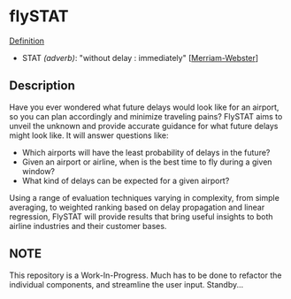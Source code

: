 # flySTAT

<ins>Definition</ins>
- STAT *(adverb)*: "without delay : immediately" \[[Merriam-Webster](https://www.merriam-webster.com/dictionary/stat)\]

## Description


Have you ever wondered what future delays would look like for an airport, so you can plan accordingly and minimize traveling pains?
FlySTAT aims to unveil the unknown and provide accurate guidance for what future delays might look like. It will answer questions like:
- Which airports will have the least probability of delays in the future?
- Given an airport or airline, when is the best time to fly during a given window?
- What kind of delays can be expected for a given airport?

Using a range of evaluation techniques varying in complexity, from simple averaging, to weighted ranking based on delay propagation and linear regression, FlySTAT will provide results that bring useful insights to both airline industries and their customer bases.

## NOTE
This repository is a Work-In-Progress. Much has to be done to refactor the individual components, and streamline the user input. Standby...
